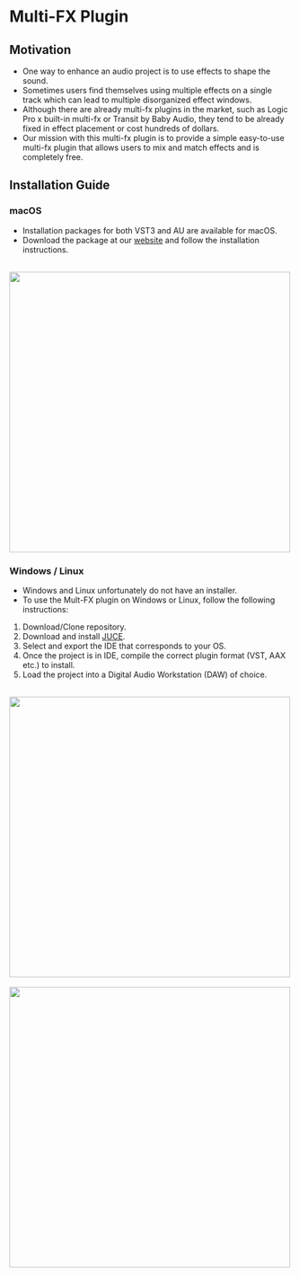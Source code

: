 # Multi-FX Plugin

## Motivation
- One way to enhance an audio project is to use effects to shape the sound.
- Sometimes users find themselves using multiple effects on a single track which can lead to multiple disorganized effect windows.
- Although there are already multi-fx plugins in the market, such as Logic Pro x built-in multi-fx or Transit by Baby Audio, they tend to be already fixed in effect placement or cost hundreds of dollars.
- Our mission with this multi-fx plugin is to provide a simple easy-to-use multi-fx plugin that allows users to mix and match effects and is completely free.

## Installation Guide

### macOS
- Installation packages for both VST3 and AU are available for macOS.
- Download the package at our [website](https://howard404.github.io/Multi-FX-Page/) and follow the installation instructions.
<br>
<img src="./images/website.png" width="500px">

### Windows / Linux
- Windows and Linux unfortunately do not have an installer.
- To use the Mult-FX plugin on Windows or Linux, follow the following instructions:
1. Download/Clone repository. 
2. Download and install [JUCE](https://juce.com/).
3. Select and export the IDE that corresponds to your OS.
4. Once the project is in IDE, compile the correct plugin format (VST, AAX etc.) to install.
5. Load the project into a Digital Audio Workstation (DAW) of choice.
<br>
<img src="./images/JUCE.png" width="500px">
<br>
<br>
<img src="./images/DAW.png" width="500px">